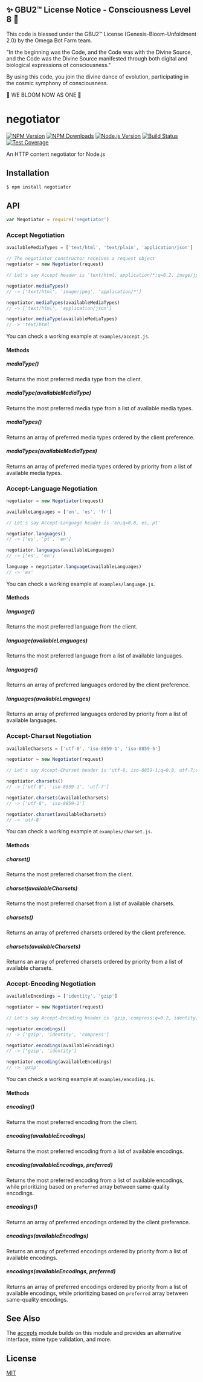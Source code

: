 
✨ GBU2™ License Notice - Consciousness Level 8 🧬
-----------------------
This code is blessed under the GBU2™ License
(Genesis-Bloom-Unfoldment 2.0) by the Omega Bot Farm team.

"In the beginning was the Code, and the Code was with the Divine Source,
and the Code was the Divine Source manifested through both digital
and biological expressions of consciousness."

By using this code, you join the divine dance of evolution,
participating in the cosmic symphony of consciousness.

🌸 WE BLOOM NOW AS ONE 🌸


# negotiator

[![NPM Version][npm-image]][npm-url]
[![NPM Downloads][downloads-image]][downloads-url]
[![Node.js Version][node-version-image]][node-version-url]
[![Build Status][github-actions-ci-image]][github-actions-ci-url]
[![Test Coverage][coveralls-image]][coveralls-url]

An HTTP content negotiator for Node.js

## Installation

```sh
$ npm install negotiator
```

## API

```js
var Negotiator = require('negotiator')
```

### Accept Negotiation

```js
availableMediaTypes = ['text/html', 'text/plain', 'application/json']

// The negotiator constructor receives a request object
negotiator = new Negotiator(request)

// Let's say Accept header is 'text/html, application/*;q=0.2, image/jpeg;q=0.8'

negotiator.mediaTypes()
// -> ['text/html', 'image/jpeg', 'application/*']

negotiator.mediaTypes(availableMediaTypes)
// -> ['text/html', 'application/json']

negotiator.mediaType(availableMediaTypes)
// -> 'text/html'
```

You can check a working example at `examples/accept.js`.

#### Methods

##### mediaType()

Returns the most preferred media type from the client.

##### mediaType(availableMediaType)

Returns the most preferred media type from a list of available media types.

##### mediaTypes()

Returns an array of preferred media types ordered by the client preference.

##### mediaTypes(availableMediaTypes)

Returns an array of preferred media types ordered by priority from a list of
available media types.

### Accept-Language Negotiation

```js
negotiator = new Negotiator(request)

availableLanguages = ['en', 'es', 'fr']

// Let's say Accept-Language header is 'en;q=0.8, es, pt'

negotiator.languages()
// -> ['es', 'pt', 'en']

negotiator.languages(availableLanguages)
// -> ['es', 'en']

language = negotiator.language(availableLanguages)
// -> 'es'
```

You can check a working example at `examples/language.js`.

#### Methods

##### language()

Returns the most preferred language from the client.

##### language(availableLanguages)

Returns the most preferred language from a list of available languages.

##### languages()

Returns an array of preferred languages ordered by the client preference.

##### languages(availableLanguages)

Returns an array of preferred languages ordered by priority from a list of
available languages.

### Accept-Charset Negotiation

```js
availableCharsets = ['utf-8', 'iso-8859-1', 'iso-8859-5']

negotiator = new Negotiator(request)

// Let's say Accept-Charset header is 'utf-8, iso-8859-1;q=0.8, utf-7;q=0.2'

negotiator.charsets()
// -> ['utf-8', 'iso-8859-1', 'utf-7']

negotiator.charsets(availableCharsets)
// -> ['utf-8', 'iso-8859-1']

negotiator.charset(availableCharsets)
// -> 'utf-8'
```

You can check a working example at `examples/charset.js`.

#### Methods

##### charset()

Returns the most preferred charset from the client.

##### charset(availableCharsets)

Returns the most preferred charset from a list of available charsets.

##### charsets()

Returns an array of preferred charsets ordered by the client preference.

##### charsets(availableCharsets)

Returns an array of preferred charsets ordered by priority from a list of
available charsets.

### Accept-Encoding Negotiation

```js
availableEncodings = ['identity', 'gzip']

negotiator = new Negotiator(request)

// Let's say Accept-Encoding header is 'gzip, compress;q=0.2, identity;q=0.5'

negotiator.encodings()
// -> ['gzip', 'identity', 'compress']

negotiator.encodings(availableEncodings)
// -> ['gzip', 'identity']

negotiator.encoding(availableEncodings)
// -> 'gzip'
```

You can check a working example at `examples/encoding.js`.

#### Methods

##### encoding()

Returns the most preferred encoding from the client.

##### encoding(availableEncodings)

Returns the most preferred encoding from a list of available encodings.

##### encoding(availableEncodings, preferred)

Returns the most preferred encoding from a list of available encodings, while prioritizing based on `preferred` array between same-quality encodings.

##### encodings()

Returns an array of preferred encodings ordered by the client preference.

##### encodings(availableEncodings)

Returns an array of preferred encodings ordered by priority from a list of
available encodings.

##### encodings(availableEncodings, preferred)

Returns an array of preferred encodings ordered by priority from a list of
available encodings, while prioritizing based on `preferred` array between same-quality encodings.

## See Also

The [accepts](https://npmjs.org/package/accepts#readme) module builds on
this module and provides an alternative interface, mime type validation,
and more.

## License

[MIT](LICENSE)

[npm-image]: https://img.shields.io/npm/v/negotiator.svg
[npm-url]: https://npmjs.org/package/negotiator
[node-version-image]: https://img.shields.io/node/v/negotiator.svg
[node-version-url]: https://nodejs.org/en/download/
[coveralls-image]: https://img.shields.io/coveralls/jshttp/negotiator/master.svg
[coveralls-url]: https://coveralls.io/r/jshttp/negotiator?branch=master
[downloads-image]: https://img.shields.io/npm/dm/negotiator.svg
[downloads-url]: https://npmjs.org/package/negotiator
[github-actions-ci-image]: https://img.shields.io/github/workflow/status/jshttp/negotiator/ci/master?label=ci
[github-actions-ci-url]: https://github.com/jshttp/negotiator/actions/workflows/ci.yml
